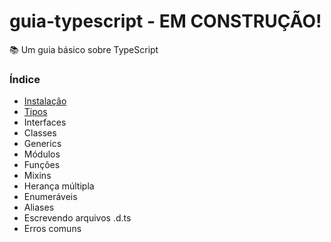 # guia-typescript - EM CONSTRUÇÃO!
📚 Um guia básico sobre TypeScript

### Índice
- [Instalação](./book/instalacao.md)
- [Tipos](./book/tipos.md)
- Interfaces
- Classes
- Generics
- Módulos
- Funções
- Mixins
- Herança múltipla
- Enumeráveis
- Aliases
- Escrevendo arquivos .d.ts
- Erros comuns
